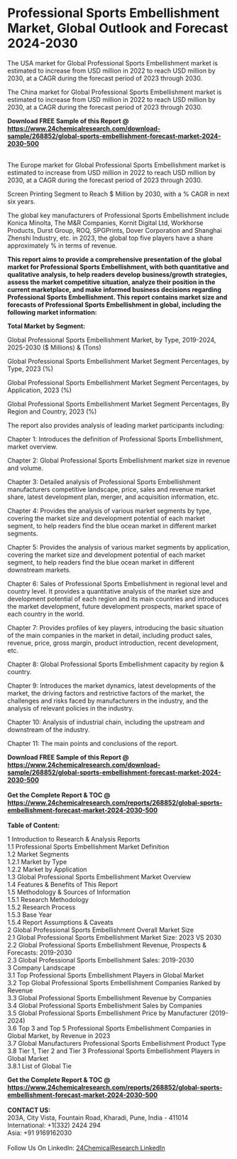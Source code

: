 <h1>Professional Sports Embellishment Market, Global Outlook and Forecast 2024-2030</h1><p>The USA market for Global Professional Sports Embellishment market is estimated to increase from USD million in 2022 to reach USD million by 2030, at a CAGR during the forecast period of 2023 through 2030.</p><p>
</p><p>The China market for Global Professional Sports Embellishment market is estimated to increase from USD million in 2022 to reach USD million by 2030, at a CAGR during the forecast period of 2023 through 2030.</p><div><b>Download FREE Sample of this Report @ 
            <a href="https://www.24chemicalresearch.com/download-sample/268852/global-sports-embellishment-forecast-market-2024-2030-500">
            https://www.24chemicalresearch.com/download-sample/268852/global-sports-embellishment-forecast-market-2024-2030-500</a></b></div><br><p>
</p><p>The Europe market for Global Professional Sports Embellishment market is estimated to increase from USD million in 2022 to reach USD million by 2030, at a CAGR during the forecast period of 2023 through 2030.</p><p>
Screen Printing Segment to Reach $ Million by 2030, with a % CAGR in next six years.</p><p>
The global key manufacturers of Professional Sports Embellishment include Konica Minolta, The M&amp;R Companies, Kornit Digital Ltd, Workhorse Products, Durst Group, ROQ, SPGPrints, Dover Corporation and Shanghai Zhenshi Industry, etc. in 2023, the global top five players have a share approximately % in terms of revenue.</p><p>
<strong>This report aims to provide a comprehensive presentation of the global market for Professional Sports Embellishment, with both quantitative and qualitative analysis, to help readers develop business/growth strategies, assess the market competitive situation, analyze their position in the current marketplace, and make informed business decisions regarding Professional Sports Embellishment. This report contains market size and forecasts of Professional Sports Embellishment in global, including the following market information:</strong></p><p>
</p><p>
<strong>Total Market by Segment:</strong></p><p>
Global Professional Sports Embellishment Market, by Type, 2019-2024, 2025-2030 ($ Millions) &amp; (Tons)</p><p>
Global Professional Sports Embellishment Market Segment Percentages, by Type, 2023 (%)</p><p>
</p><p>
Global Professional Sports Embellishment Market Segment Percentages, by Application, 2023 (%)</p><p>
</p><p>
Global Professional Sports Embellishment Market Segment Percentages, By Region and Country, 2023 (%)</p><p>
</p><p>
</p><p></p><p>
The report also provides analysis of leading market participants including:</p><p>
</p><p>
</p><p>
Chapter 1: Introduces the definition of Professional Sports Embellishment, market overview.</p><p>
Chapter 2: Global Professional Sports Embellishment market size in revenue and volume.</p><p>
Chapter 3: Detailed analysis of Professional Sports Embellishment manufacturers competitive landscape, price, sales and revenue market share, latest development plan, merger, and acquisition information, etc.</p><p>
Chapter 4: Provides the analysis of various market segments by type, covering the market size and development potential of each market segment, to help readers find the blue ocean market in different market segments.</p><p>
Chapter 5: Provides the analysis of various market segments by application, covering the market size and development potential of each market segment, to help readers find the blue ocean market in different downstream markets.</p><p>
Chapter 6: Sales of Professional Sports Embellishment in regional level and country level. It provides a quantitative analysis of the market size and development potential of each region and its main countries and introduces the market development, future development prospects, market space of each country in the world.</p><p>
Chapter 7: Provides profiles of key players, introducing the basic situation of the main companies in the market in detail, including product sales, revenue, price, gross margin, product introduction, recent development, etc.</p><p>
Chapter 8: Global Professional Sports Embellishment capacity by region &amp; country.</p><p>
Chapter 9: Introduces the market dynamics, latest developments of the market, the driving factors and restrictive factors of the market, the challenges and risks faced by manufacturers in the industry, and the analysis of relevant policies in the industry.</p><p>
Chapter 10: Analysis of industrial chain, including the upstream and downstream of the industry.</p><p>
Chapter 11: The main points and conclusions of the report.</p><div><b>Download FREE Sample of this Report @ 
            <a href="https://www.24chemicalresearch.com/download-sample/268852/global-sports-embellishment-forecast-market-2024-2030-500">
            https://www.24chemicalresearch.com/download-sample/268852/global-sports-embellishment-forecast-market-2024-2030-500</a></b></div><br><div><b>Get the Complete Report & TOC @ 
            <a href="https://www.24chemicalresearch.com/reports/268852/global-sports-embellishment-forecast-market-2024-2030-500">
            https://www.24chemicalresearch.com/reports/268852/global-sports-embellishment-forecast-market-2024-2030-500</a></b></div><br>
            <b>Table of Content:</b><p>1 Introduction to Research & Analysis Reports<br />
    1.1 Professional Sports Embellishment Market Definition<br />
    1.2 Market Segments<br />
        1.2.1 Market by Type<br />
        1.2.2 Market by Application<br />
    1.3 Global Professional Sports Embellishment Market Overview<br />
    1.4 Features & Benefits of This Report<br />
    1.5 Methodology & Sources of Information<br />
        1.5.1 Research Methodology<br />
        1.5.2 Research Process<br />
        1.5.3 Base Year<br />
        1.5.4 Report Assumptions & Caveats<br />
2 Global Professional Sports Embellishment Overall Market Size<br />
    2.1 Global Professional Sports Embellishment Market Size: 2023 VS 2030<br />
    2.2 Global Professional Sports Embellishment Revenue, Prospects & Forecasts: 2019-2030<br />
    2.3 Global Professional Sports Embellishment Sales: 2019-2030<br />
3 Company Landscape<br />
    3.1 Top Professional Sports Embellishment Players in Global Market<br />
    3.2 Top Global Professional Sports Embellishment Companies Ranked by Revenue<br />
    3.3 Global Professional Sports Embellishment Revenue by Companies<br />
    3.4 Global Professional Sports Embellishment Sales by Companies<br />
    3.5 Global Professional Sports Embellishment Price by Manufacturer (2019-2024)<br />
    3.6 Top 3 and Top 5 Professional Sports Embellishment Companies in Global Market, by Revenue in 2023<br />
    3.7 Global Manufacturers Professional Sports Embellishment Product Type<br />
    3.8 Tier 1, Tier 2 and Tier 3 Professional Sports Embellishment Players in Global Market<br />
        3.8.1 List of Global Tie</p><div><b>Get the Complete Report & TOC @ 
            <a href="https://www.24chemicalresearch.com/reports/268852/global-sports-embellishment-forecast-market-2024-2030-500">
            https://www.24chemicalresearch.com/reports/268852/global-sports-embellishment-forecast-market-2024-2030-500</a></b></div><br><b>CONTACT US:</b><br>
            203A, City Vista, Fountain Road, Kharadi, Pune, India - 411014<br>
            International: +1(332) 2424 294<br>
            Asia: +91 9169162030 <br><br>
            Follow Us On LinkedIn: <a href="https://www.linkedin.com/company/24chemicalresearch/">24ChemicalResearch LinkedIn</a>
